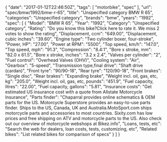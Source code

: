 {
    "date": "2017-01-12T22:46:50Z",
    "tags": [
        "motorbike",
        "spec"
    ],
    "url": "spec\/bmw\/1992\/bmw-r-65",
    "title": "Unspecified category BMW R 65",
    "categories": "Unspecified category",
    "brands": "bmw",
    "years": "1992",
    "spec": [
        {
            "Model": "BMW R 65",
            "Year": "1992",
            "Category": "Unspecified category",
            "Rating": "Do you know this bike?Click here to rate it. We miss 2 votes to show the rating",
            "Displacement, ccm": "649.00",
            "Displacement, cubic inches": "39.60",
            "Engine type": "Two cylinder boxer, four-stroke",
            "Power, HP": "27.00",
            "Power at RPM": "5500",
            "Top speed, km\/h": "147.0",
            "Top speed, mph": "91.3",
            "Compression": "8.4:1",
            "Bore x stroke, mm": "82.0 x 61.5",
            "Bore x stroke, inches": "3.2 x 2.4",
            "Valves per cylinder": "2",
            "Fuel control": "Overhead Valves (OHV)",
            "Cooling system": "Air",
            "Gearbox": "5-speed",
            "Transmission type,final drive": "Shaft drive (cardan)",
            "Front tyre": "90\/90-18",
            "Rear tyre": "120\/90-18",
            "Front brakes": "Single disc",
            "Rear brakes": "Expanding brake",
            "Weight incl. oil, gas, etc, kg": "205.0",
            "Weight incl. oil, gas, etc, pounds": "451.9",
            "Fuel capacity, litres": "22.00",
            "Fuel capacity, gallons": "5.81",
            "Insurance costs": "Get estimated US insurance cost with a quote from Allstate Motorcycle Insurance",
            "Parts finder": "Chaparral provides online schematics & OEM parts for the US.   Motorcycle Superstore provides an easy-to-use parts finder. Ships to the US, Canada, UK and Australia.MotoSport.com ships motorcycle parts and accessories to most countries.    Sixity.com has low prices and free shipping on ATV and motorcycle parts to the US. Also check out our overview of motorcycle webshops at Bikez.info",
            "Loans, tests, etc": "Search the web for dealers, loan costs, tests, customizing, etc",
            "Related bikes": "List related bikes for comparison of specs"
        }
    ]
}